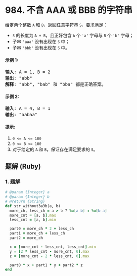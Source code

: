 # 984. 不含 AAA 或 BBB 的字符串
给定两个整数 `A` 和 `B`，返回任意字符串 `S`，要求满足：
* `S` 的长度为 `A + B`，且正好包含 `A` 个 `'a'` 字母与 `B` 个 `'b'` 字母；
* 子串 `'aaa'` 没有出现在 `S` 中；
* 子串 `'bbb'` 没有出现在 `S` 中。

#### 示例 1:
<pre>
<strong>输入:</strong> A = 1, B = 2
<strong>输出:</strong> "abb"
<strong>解释:</strong> "abb", "bab" 和 "bba" 都是正确答案。
</pre>

#### 示例 2:
<pre>
<strong>输入:</strong> A = 4, B = 1
<strong>输出:</strong> "aabaa"
</pre>

#### 提示:
1. `0 <= A <= 100`
2. `0 <= B <= 100`
3. 对于给定的 `A` 和 `B`，保证存在满足要求的 `S`。

## 题解 (Ruby)

### 1. 题解
```Ruby
# @param {Integer} a
# @param {Integer} b
# @return {String}
def str_without3a3b(a, b)
  more_ch, less_ch = a > b ? %w[a b] : %w[b a]
  more_cnt = [a, b].max
  less_cnt = [a, b].min

  part0 = more_ch * 2 + less_ch
  part1 = more_ch + less_ch
  part2 = more_ch

  x = [more_cnt - less_cnt, less_cnt].min
  y = [2 * less_cnt - more_cnt, 0].max
  z = [more_cnt - 2 * less_cnt, 0].max

  part0 * x + part1 * y + part2 * z
end
```
